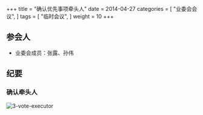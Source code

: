 +++
title = "确认优先事项牵头人"
date = 2014-04-27
categories = [
"业委会会议",
]
tags = [
"临时会议",
]
weight = 10
+++

## 参会人

- 业委会成员：张露、孙伟

## 纪要

### 确认牵头人

![3-vote-executor](../images/3-vote-executor.jpeg)
